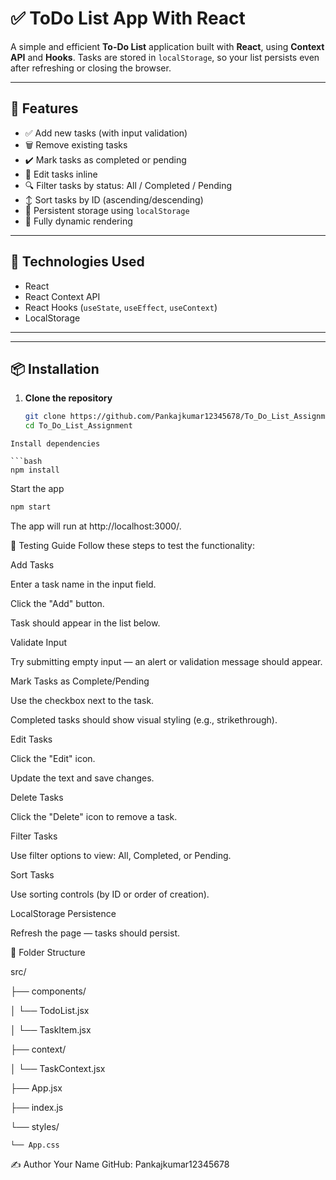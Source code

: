 # ✅ ToDo List App With React

A simple and efficient **To-Do List** application built with **React**, using **Context API** and **Hooks**. Tasks are stored in `localStorage`, so your list persists even after refreshing or closing the browser.

---

## 🚀 Features

- ✅ Add new tasks (with input validation)
- 🗑️ Remove existing tasks
- ✔️ Mark tasks as completed or pending
- 🔄 Edit tasks inline
- 🔍 Filter tasks by status: All / Completed / Pending
- ↕️ Sort tasks by ID (ascending/descending)
- 💾 Persistent storage using `localStorage`
- 🔄 Fully dynamic rendering

---

## 🧠 Technologies Used

- React
- React Context API
- React Hooks (`useState`, `useEffect`, `useContext`)
- LocalStorage

---


---

## 📦 Installation

1. **Clone the repository**
   ```bash
   git clone https://github.com/Pankajkumar12345678/To_Do_List_Assignment.git
   cd To_Do_List_Assignment

```
Install dependencies

```bash
npm install
```

Start the app

```bash
npm start
```

The app will run at http://localhost:3000/.

🧪 Testing Guide
Follow these steps to test the functionality:

Add Tasks

   Enter a task name in the input field.

   Click the "Add" button.

   Task should appear in the list below.

   Validate Input

   Try submitting empty input — an alert or validation message should appear.

   Mark Tasks as Complete/Pending

   Use the checkbox next to the task.

   Completed tasks should show visual styling (e.g., strikethrough).

Edit Tasks

   Click the "Edit" icon.

   Update the text and save changes.

Delete Tasks

   Click the "Delete" icon to remove a task.

Filter Tasks

   Use filter options to view: All, Completed, or Pending.

Sort Tasks

   Use sorting controls (by ID or order of creation).

   LocalStorage Persistence

Refresh the page — tasks should persist.

📁 Folder Structure

src/

├── components/

│   └── TodoList.jsx

│   └── TaskItem.jsx

├── context/

│   └── TaskContext.jsx

├── App.jsx

├── index.js

└── styles/

    └── App.css
    
    
✍️ Author
Your Name
GitHub: Pankajkumar12345678

